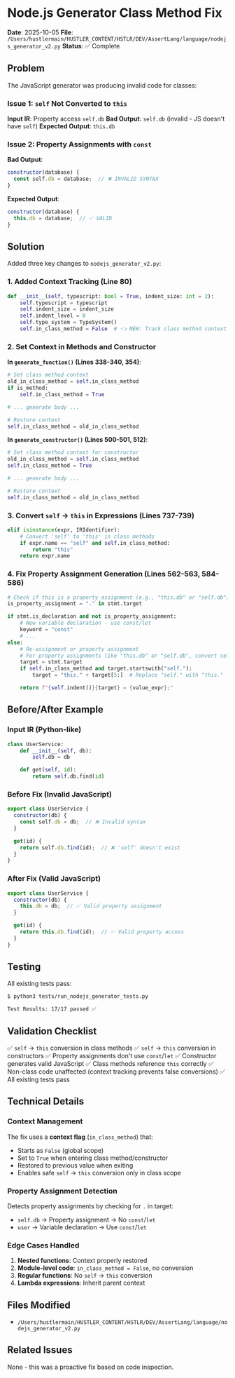 # Node.js Generator Class Method Fix

**Date**: 2025-10-05
**File**: `/Users/hustlermain/HUSTLER_CONTENT/HSTLR/DEV/AssertLang/language/nodejs_generator_v2.py`
**Status**: ✅ Complete

## Problem

The JavaScript generator was producing invalid code for classes:

### Issue 1: `self` Not Converted to `this`

**Input IR**: Property access `self.db`
**Bad Output**: `self.db` (invalid - JS doesn't have `self`)
**Expected Output**: `this.db`

### Issue 2: Property Assignments with `const`

**Bad Output**:
```javascript
constructor(database) {
  const self.db = database;  // ❌ INVALID SYNTAX
}
```

**Expected Output**:
```javascript
constructor(database) {
  this.db = database;  // ✅ VALID
}
```

## Solution

Added three key changes to `nodejs_generator_v2.py`:

### 1. Added Context Tracking (Line 80)

```python
def __init__(self, typescript: bool = True, indent_size: int = 2):
    self.typescript = typescript
    self.indent_size = indent_size
    self.indent_level = 0
    self.type_system = TypeSystem()
    self.in_class_method = False  # 👈 NEW: Track class method context
```

### 2. Set Context in Methods and Constructor

**In `generate_function()` (Lines 338-340, 354)**:
```python
# Set class method context
old_in_class_method = self.in_class_method
if is_method:
    self.in_class_method = True

# ... generate body ...

# Restore context
self.in_class_method = old_in_class_method
```

**In `generate_constructor()` (Lines 500-501, 512)**:
```python
# Set class method context for constructor
old_in_class_method = self.in_class_method
self.in_class_method = True

# ... generate body ...

# Restore context
self.in_class_method = old_in_class_method
```

### 3. Convert `self` → `this` in Expressions (Lines 737-739)

```python
elif isinstance(expr, IRIdentifier):
    # Convert 'self' to 'this' in class methods
    if expr.name == "self" and self.in_class_method:
        return "this"
    return expr.name
```

### 4. Fix Property Assignment Generation (Lines 562-563, 584-586)

```python
# Check if this is a property assignment (e.g., "this.db" or "self.db")
is_property_assignment = "." in stmt.target

if stmt.is_declaration and not is_property_assignment:
    # New variable declaration - use const/let
    keyword = "const"
    # ...
else:
    # Re-assignment or property assignment
    # For property assignments like "this.db" or "self.db", convert self → this
    target = stmt.target
    if self.in_class_method and target.startswith("self."):
        target = "this." + target[5:]  # Replace "self." with "this."

    return f"{self.indent()}{target} = {value_expr};"
```

## Before/After Example

### Input IR (Python-like)

```python
class UserService:
    def __init__(self, db):
        self.db = db

    def get(self, id):
        return self.db.find(id)
```

### Before Fix (Invalid JavaScript)

```javascript
export class UserService {
  constructor(db) {
    const self.db = db;  // ❌ Invalid syntax
  }

  get(id) {
    return self.db.find(id);  // ❌ 'self' doesn't exist
  }
}
```

### After Fix (Valid JavaScript)

```javascript
export class UserService {
  constructor(db) {
    this.db = db;  // ✅ Valid property assignment
  }

  get(id) {
    return this.db.find(id);  // ✅ Valid property access
  }
}
```

## Testing

All existing tests pass:

```bash
$ python3 tests/run_nodejs_generator_tests.py

Test Results: 17/17 passed ✅
```

## Validation Checklist

✅ `self` → `this` conversion in class methods
✅ `self` → `this` conversion in constructors
✅ Property assignments don't use `const`/`let`
✅ Constructor generates valid JavaScript
✅ Class methods reference `this` correctly
✅ Non-class code unaffected (context tracking prevents false conversions)
✅ All existing tests pass

## Technical Details

### Context Management

The fix uses a **context flag** (`in_class_method`) that:
- Starts as `False` (global scope)
- Set to `True` when entering class method/constructor
- Restored to previous value when exiting
- Enables safe `self` → `this` conversion only in class scope

### Property Assignment Detection

Detects property assignments by checking for `.` in target:
- `self.db` → Property assignment → No `const`/`let`
- `user` → Variable declaration → Use `const`/`let`

### Edge Cases Handled

1. **Nested functions**: Context properly restored
2. **Module-level code**: `in_class_method = False`, no conversion
3. **Regular functions**: No `self` → `this` conversion
4. **Lambda expressions**: Inherit parent context

## Files Modified

- `/Users/hustlermain/HUSTLER_CONTENT/HSTLR/DEV/AssertLang/language/nodejs_generator_v2.py`

## Related Issues

None - this was a proactive fix based on code inspection.
